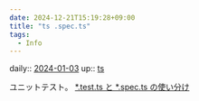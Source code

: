 ```yaml
---
date: 2024-12-21T15:19:28+09:00
title: "ts .spec.ts"
tags:
  - Info
---
```


daily:: [2024-01-03](/Daily_Note/2024-01-03.md)
up:: [ts](../Bar/Program/JavaScript%20and%20TypeScript.md)

ユニットテスト。
[\*.test.ts と \*.spec.ts の使い分け](https://zenn.dev/takashiaihara/articles/b35532a9f96c0c)